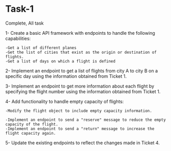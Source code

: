 # Task-1
Complete, All task 

1- Create a basic API framework with endpoints to handle the following capabilities: 

    -Get a list of different planes
    -Get the list of cities that exist as the origin or destination of flights.
    -Get a list of days on which a flight is defined

2- Implement an endpoint to get a list of flights from city A to city B on a specific day using the information obtained from Ticket 1.

3- Implement an endpoint to get more information about each flight by specifying the flight number using the information obtained from Ticket 1.

4- Add functionality to handle empty capacity of flights:

    -Modify the flight object to include empty capacity information.
    
    -Implement an endpoint to send a "reserve" message to reduce the empty capacity of the flight.
    -Implement an endpoint to send a "return" message to increase the flight capacity again.

5- Update the existing endpoints to reflect the changes made in Ticket 4.
